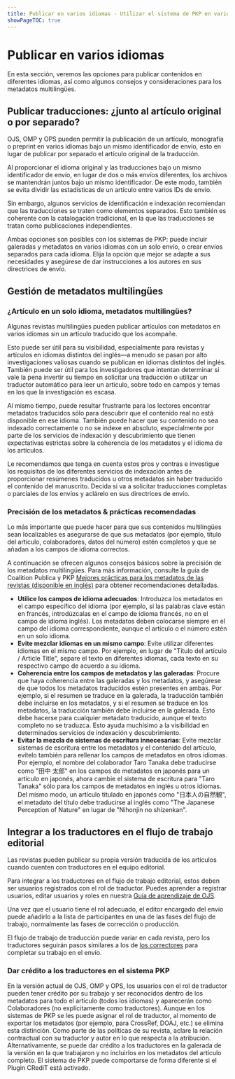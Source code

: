 ```yaml
---
title: Publicar en varios idiomas - Utilizar el sistema de PKP en varios idiomas
showPageTOC: true
---
```


# Publicar en varios idiomas

En esta sección, veremos las opciones para publicar contenidos en diferentes idiomas, así como algunos consejos y consideraciones para los metadatos multilingües.

## Publicar traducciones: ¿junto al artículo original o por separado?

OJS, OMP y OPS pueden permitir la publicación de un artículo, monografía o preprint en varios idiomas bajo un mismo identificador de envío, esto en lugar de publicar por separado el artículo original de la traducción.

Al proporcionar el idioma original y las traducciones bajo un mismo identificador de envío, en lugar de dos o más envíos diferentes, los archivos se mantendrán juntos bajo un mismo identificador. De este modo, también se evita dividir las estadísticas de un artículo entre varios IDs de envío.

Sin embargo, algunos servicios de identificación e indexación recomiendan que las traducciones se traten como elementos separados. Esto también es coherente con la catalogación tradicional, en la que las traducciones se tratan como publicaciones independientes.

Ambas opciones son posibles con los sistemas de PKP: puede incluir galeradas y metadatos en varios idiomas con un solo envío, o crear envíos separados para cada idioma. Elija la opción que mejor se adapte a sus necesidades y asegúrese de dar instrucciones a los autores en sus directrices de envío.

## Gestión de metadatos multilingües

### ¿Artículo en un solo idioma, metadatos multilingües?

Algunas revistas multilingües pueden publicar artículos con metadatos en varios idiomas sin un artículo traducido que los acompañe.

Esto puede ser útil para su visibilidad, especialmente para revistas y artículos en idiomas distintos del inglés—a menudo se pasan por alto investigaciones valiosas cuando se publican en idiomas distintos del inglés. También puede ser útil para los investigadores que intentan determinar si vale la pena invertir su tiempo en solicitar una traducción o utilizar un traductor automático para leer un artículo, sobre todo en campos y temas en los que la investigación es escasa.

Al mismo tiempo, puede resultar frustrante para los lectores encontrar metadatos traducidos sólo para descubrir que el contenido real no está disponible en ese idioma. También puede hacer que su contenido no sea indexado correctamente o no se indexe en absoluto, especialmente por parte de los servicios de indexación y descubrimiento que tienen expectativas estrictas sobre la coherencia de los metadatos y el idioma de los artículos.

Le recomendamos que tenga en cuenta estos pros y contras e investigue los requisitos de los diferentes servicios de indexación antes de proporcionar resúmenes traducidos u otros metadatos sin haber traducido el contenido del manuscrito. Decida si va a solicitar traducciones completas o parciales de los envíos y aclárelo en sus directrices de envío.

### Precisión de los metadatos & prácticas recomendadas

Lo más importante que puede hacer para que sus contenidos multilingües sean localizables es asegurarse de que sus metadatos (por ejemplo, título del artículo, colaboradores, datos del número) estén completos y que se añadan a los campos de idioma correctos.

A continuación se ofrecen algunos consejos básicos sobre la precisión de los metadatos multilingües. Para más información, consulte la guía de Coalition Publica y PKP [Mejores prácticas para los metadatos de las revistas (disponible en inglés)](https://docs.pkp.sfu.ca/metadata-practices/en/) para obtener recomendaciones detalladas.

-   **Utilice los campos de idioma adecuados**: Introduzca los metadatos en el campo específico del idioma (por ejemplo, si las palabras clave están en francés, introdúzcalas en el campo de idioma francés, no en el campo de idioma inglés). Los metadatos deben colocarse siempre en el campo del idioma correspondiente, aunque el artículo o el número estén en un solo idioma.
-   **Evite mezclar idiomas en un mismo campo**: Evite utilizar diferentes idiomas en el mismo campo. Por ejemplo, en lugar de "Título del artículo / Article Title", separe el texto en diferentes idiomas, cada texto en su respectivo campo de acuerdo a su idioma.
-   **Coherencia entre los campos de metadatos y las galeradas**: Procure que haya coherencia entre las galeradas y los metadatos, y asegúrese de que todos los metadatos traducidos estén presentes en ambas. Por ejemplo, si el resumen se traduce en la galerada, la traducción también debe incluirse en los metadatos, y si el resumen se traduce en los metadatos, la traducción también debe incluirse en la galerada. Esto debe hacerse para cualquier metadato traducido, aunque el texto completo no se traduzca. Esto ayuda muchísimo a la visibilidad en determinados servicios de indexación y descubrimiento.
-   **Evitar la mezcla de sistemas de escritura innecesarias**: Evite mezclar sistemas de escritura entre los metadatos y el contenido del artículo, evítelo también para rellenar los campos de metadatos en otros idiomas. Por ejemplo, el nombre del colaborador Taro Tanaka debe traducirse como "田中 太郎" en los campos de metadatos en japonés para un artículo en japonés, ahora cambie el sistema de escritura para "Taro Tanaka" sólo para los campos de metadatos en inglés u otros idiomas. Del mismo modo, un artículo titulado en japonés como "日本人の自然観", el metadato del título debe traducirse al inglés como "The Japanese Perception of Nature" en lugar de "Nihonjin no shizenkan".


## Integrar a los traductores en el flujo de trabajo editorial

Las revistas pueden publicar su propia versión traducida de los artículos cuando cuenten con traductores en el equipo editorial.

Para integrar a los traductores en el flujo de trabajo editorial, estos deben ser usuarios registrados con el rol de traductor. Puedes aprender a registrar usuarios, editar usuarios y roles en nuestra [Guía de aprendizaje de OJS](https://docs.pkp.sfu.ca/learning-ojs/3.1/es/users-and-roles).

Una vez que el usuario tiene el rol adecuado, el editor encargado del envío puede añadirlo a la lista de participantes en una de las fases del flujo de trabajo, normalmente las fases de corrección o producción.

El flujo de trabajo de traducción puede variar en cada revista, pero los traductores seguirán pasos similares a los de [los correctores](https://docs.pkp.sfu.ca/learning-ojs/3.1/es/editorial-workflow#corrector) para completar su trabajo en el envío.

### Dar crédito a los traductores en el sistema PKP

En la versión actual de OJS, OMP y OPS, los usuarios con el rol de traductor pueden tener crédito por su trabajo y ser reconocidos dentro de los metadatos para todo el artículo (todos los idiomas) y aparecerán como Colaboradores (no explícitamente como traductores). Aunque en los sistemas de PKP se les puede asignar el rol de traductor, al momento de exportar los metadatos (por ejemplo, para CrossRef, DOAJ, etc.) se elimina esta distinción. Como parte de las políticas de su revista, aclare la relación contractual con su traductor y autor en lo que respecta a la atribución. Alternativamente, se puede dar crédito a los traductores en la galerada de la versión en la que trabajaron y no incluirlos en los metadatos del artículo completo. El sistema de PKP puede comportarse de forma diferente si el Plugin CRediT está activado.
